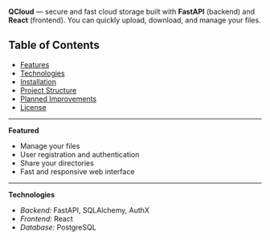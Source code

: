**QCloud** — secure and fast cloud storage built with **FastAPI** (backend) and **React** (frontend). You can quickly upload, download, and manage your files.

## Table of Contents
- [Features](#features)
- [Technologies](#technologies)
- [Installation](#installation--running)
- [Project Structure](#project-structure)
- [Planned Improvements](#planned-improvements)
- [License](#license)

---
**Featured**
- Manage your files
- User registration and authentication
- Share your directories 
- Fast and responsive web interface
---
**Technologies**
- *Backend:* FastAPI, SQLAlchemy, AuthX
- *Frontend:* React
- *Database:* PostgreSQL
